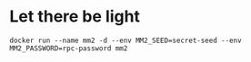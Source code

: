 # Let there be light

```docker run --name mm2 -d --env MM2_SEED=secret-seed --env MM2_PASSWORD=rpc-password mm2```
